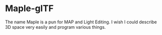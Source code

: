 # Maple-glTF
 The name Maple is a pun for MAP and Light Editing. I wish I could describe 3D space very easily and program various things.
